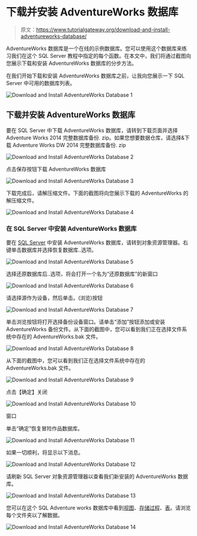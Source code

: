 # 下载并安装 AdventureWorks 数据库

> 原文：<https://www.tutorialgateway.org/download-and-install-adventureworks-database/>

AdventureWorks 数据库是一个在线的示例数据库。您可以使用这个数据库来练习我们在这个 SQL Server 教程中指定的每个函数。在本文中，我们将通过截图向您展示下载和安装 AdventureWorks 数据库的分步方法。

在我们开始下载和安装 AdventureWorks 数据库之前，让我向您展示一下 SQL Server 中可用的数据库列表。

![Download and Install AdventureWorks Database 1](img/5808d77b93cfe8b8fa2e44f23fa89931.png)

## 下载并安装 AdventureWorks 数据库

要在 SQL Server 中下载 AdventureWorks 数据库，请转到下载页面并选择 Adventure Works 2014 完整数据库备份. zip。如果您想要数据仓库，请选择&下载 Adventure Works DW 2014 完整数据库备份. zip

![Download and Install AdventureWorks Database 2](img/4528303d6c07bc9e6e9da7cce7c800bc.png)

点击保存按钮下载 AdventureWorks 数据库

![Download and Install AdventureWorks Database 3](img/40723304aa73a1865f4a602f7e6bc9d8.png)

下载完成后，请解压缩文件。下面的截图将向您展示下载的 AdventureWorks 的解压缩文件。

![Download and Install AdventureWorks Database 4](img/7652072540c8d64706084e712b8e0220.png)

### 在 SQL Server 中安装 AdventureWorks 数据库

要在 [SQL Server](https://www.tutorialgateway.org/sql/) 中安装 AdventureWorks 数据库，请转到对象资源管理器。右键单击数据库并选择恢复数据库..选项。

![Download and Install AdventureWorks Database 5](img/3826774c64eef5dc3c6fda02624a257a.png)

选择还原数据库后..选项，将会打开一个名为“还原数据库”的新窗口

![Download and Install AdventureWorks Database 6](img/226b8c653d9844544784f75ef7cbc839.png)

请选择源作为设备，然后单击。(浏览)按钮

![Download and Install AdventureWorks Database 7](img/c0bf3e6d6ddec93a1605758dc56d2c03.png)

单击浏览按钮将打开选择备份设备窗口。请单击“添加”按钮添加或安装 AdventureWorks 备份文件。从下面的截图中，您可以看到我们正在选择文件系统中存在的 AdventureWorks.bak 文件。

![Download and Install AdventureWorks Database 8](img/4cf0c123dd6d439031dd09d76ea804b0.png)

从下面的截图中，您可以看到我们正在选择文件系统中存在的 AdventureWorks.bak 文件。

![Download and Install AdventureWorks Database 9](img/40ecf96383937993cf135a8455446801.png)

点击【确定】关闭

![Download and Install AdventureWorks Database 10](img/9733bcbf8fbf68f27eaee76ecbe0bb5c.png)

窗口

单击“确定”恢复冒险作品数据库。

![Download and Install AdventureWorks Database 11](img/da3bb85ff03f6618c7af3f489bb7cf44.png)

如果一切顺利，将显示以下消息。

![Download and Install AdventureWorks Database 12](img/4a25f30e6c9e012b70caded1d7d76d13.png)

请刷新 SQL Server 对象资源管理器以查看我们新安装的 AdventureWorks 数据库。

![Download and Install AdventureWorks Database 13](img/c682b34a84ce8c733d199a96e277b436.png)

您可以在这个 SQL Adventure works 数据库中看到[视图](https://www.tutorialgateway.org/views-in-sql-server/)、[存储过程](https://www.tutorialgateway.org/stored-procedures-in-sql/)、[表](https://www.tutorialgateway.org/sql-create-table/)。请浏览每个文件夹以了解数据。

![Download and Install AdventureWorks Database 14](img/47e291bb4709d85647877e353acbc743.png)